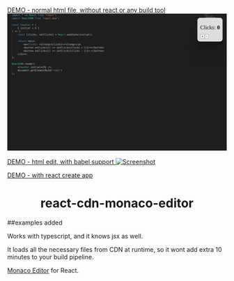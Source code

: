 

[DEMO - normal html file, without react or any build tool ![Screenshot](screenshot.png)](https://zerdos.github.io/react-cdn-monaco-editor/) 

[DEMO - html edit, with babel support ![Screenshot](screenshot-html\.png)](https://zerdos.github.io/react-cdn-monaco-editor/exampleHtml) 


[DEMO - with react create app ](https://zerdos.github.io/react-cdn-monaco-editor/example/build/) 


<h1 align="center">react-cdn-monaco-editor</h1>

##examples added

Works with typescript, and it knows jsx as well.

It loads all the necessary files from CDN at runtime, so it wont add extra 10 minutes to your build pipeline.


[Monaco Editor](https://github.com/Microsoft/monaco-editor) for React.
